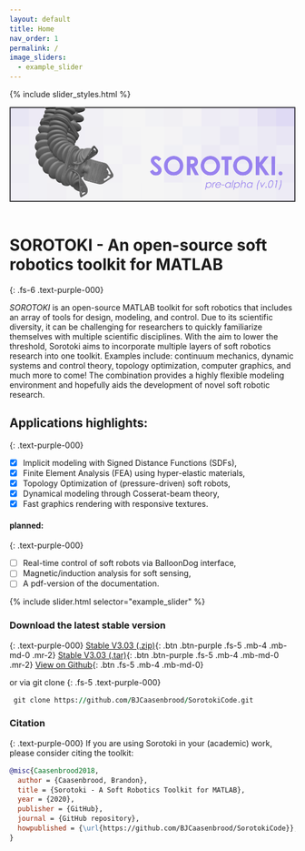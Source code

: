 ```yaml
---
layout: default
title: Home
nav_order: 1
permalink: /
image_sliders:
  - example_slider
---
```



<!--
  https://fontawesome.com/how-to-use/on-the-web/styling/sizing-icons
-->

{% include slider_styles.html %}

<script src="https://cdn.mathjax.org/mathjax/latest/MathJax.js?config=TeX-AMS-MML_HTMLorMML" type="text/javascript"></script> 
<div align="center"> <img src="./docs/documentation/img/softrobot_.png" width="650"> </div> <br/>

# **SOROTOKI** - An open-source soft robotics toolkit for MATLAB
{: .fs-6 .text-purple-000}

*SOROTOKI* is an open-source MATLAB toolkit for soft robotics that includes an array of tools for design, modeling, and control. Due to its scientific diversity, it can be challenging for researchers to quickly familiarize themselves with multiple scientific disciplines. With the aim to lower the threshold, Sorotoki aims to incorporate multiple layers of soft robotics research into one toolkit. Examples include: continuum mechanics, dynamic systems and control theory, topology optimization, computer graphics, and much more to come! The combination provides a highly flexible modeling environment and hopefully aids the development of novel soft robotic research.

## Applications highlights:
{: .text-purple-000}
- [x] Implicit modeling with Signed Distance Functions (SDFs),
- [x] Finite Element Analysis (FEA) using hyper-elastic materials,
- [x] Topology Optimization of (pressure-driven) soft robots,
- [x] Dynamical modeling through Cosserat-beam theory,
- [x] Fast graphics rendering with responsive textures.

#### planned:
{: .text-purple-000}
- [ ] Real-time control of soft robots via BalloonDog interface,
- [ ] Magnetic/induction analysis for soft sensing,
- [ ] A pdf-version of the documentation.

{% include slider.html selector="example_slider" %}

### Download the latest stable version
{: .text-purple-000}
[Stable V3.03 (.zip)](https://github.com/BJCaasenbrood/SorotokiCode/zipball/master){: .btn .btn-purple .fs-5 .mb-4 .mb-md-0 .mr-2} [Stable V3.03 (.tar)](https://github.com/BJCaasenbrood/SorotokiCode/tarball/master){: .btn .btn-purple .fs-5 .mb-4 .mb-md-0 .mr-2} [View on Github](https://github.com/BJCaasenbrood/SorotokiCode){: .btn .fs-5 .mb-4 .mb-md-0}  

or via git clone
{: .fs-5 .text-purple-000}
```fortran
 git clone https://github.com/BJCaasenbrood/SorotokiCode.git
```

### Citation
{: .text-purple-000}
If you are using Sorotoki in your (academic) work, please consider citing the toolkit:
```bibtex
@misc{Caasenbrood2018,
  author = {Caasenbrood, Brandon},
  title = {Sorotoki - A Soft Robotics Toolkit for MATLAB},
  year = {2020},
  publisher = {GitHub},
  journal = {GitHub repository},
  howpublished = {\url{https://github.com/BJCaasenbrood/SorotokiCode}},
}
```


<!-- ## Quick installation
The toolkit is easy to install. Download the latest stable version above, and unpack the compressed folder at any desired directory. Alternatively, you can directly clone the repository with the following terminal command:
```rust
git clone https://github.com/BJCaasenbrood/SorotokiCode.git
```

To install the toolkit, simply run the command [`sorotoki()`]() in the MATLAB command window. That's it, the SOROTOKI toolkit is now ready-to-use.

It is worth mentioning this command is also used to update the toolkit. It is recommended to run `sorotoki.m`{: .text-purple-000} to check for updates occasionally.  -->

<!-- ## Citation and references
If you are using Sorotoki in your (academic) work, please consider citing the toolkit:
```bibtex
@misc{Caasenbrood2018,
  author = {Caasenbrood, Brandon},
  title = {Sorotoki - A Soft Robotics Toolkit for MATLAB},
  year = {2018},
  publisher = {GitHub},
  journal = {GitHub repository},
  howpublished = {\url{https://github.com/BJCaasenbrood/SorotokiCode}},
}
```

[**[1]** ](https://ieeexplore.ieee.org/abstract/document/9116010/metrics#metrics) B. Caasenbrood, A. Pogromsky and H. Nijmeijer, A Computational Design Framework for Pressure-driven Soft Robots through Nonlinear Topology Optimization, 2020 3rd IEEE Inter. Conf. on Soft Robotics (RoboSoft), pp. 633-638, 2020.

[2] B. Caasenbrood, A. Pogromsky, and H. Nijmeijer, Dynamic modeling of hyper-elastic soft robots using spatial curves, IFAC World Congress, 2020.

[**[3]**](https://link.springer.com/article/10.1007/s00158-011-0706-z) C. Talischi, G. H. Paulino, A. Pereira, and I. F. M. Menezes, PolyMesher: A general-purpose mesh generator for polygonal elements written in Matlab, Struct. Multidiscip. Optim., vol. 45, no. 3, pp. 309–328, 2012.

[**[4]**](https://www.springer.com/gp/book/9781441917454) N. Kim, Introduction Analysis Finite Element to Nonlinear. Springer, 2018.

[**[5]**](https://www.springer.com/gp/book/9783540429920) M. Bendsøe, M. Philip, O. Sigmund, Topology Optimization. Theory, Methods and Applications. Springer, 2003.

 -->
